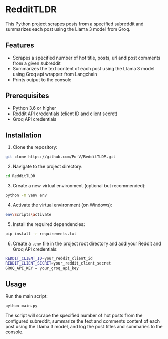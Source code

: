 # RedditTLDR
This Python project scrapes posts from a specified subreddit and summarizes each post using the Llama 3 model from Groq.

## Features

- Scrapes a specified number of hot title, posts, url and post comments from a given subreddit
- Summarizes the text content of each post using the Llama 3 model using Groq api wrapper from Langchain
- Prints output to the console

## Prerequisites

- Python 3.6 or higher
- Reddit API credentials (client ID and client secret)
- Groq API credentials

## Installation

1. Clone the repository:

```bash
git clone https://github.com/Po-V/RedditTLDR.git
```

2. Navigate to the project directory:

```bash
cd RedditTLDR
```

3. Create a new virtual environment (optional but recommended):

```bash
python -m venv env
```

4. Activate the virtual environment (on Windows):

```bash
env\Scripts\activate
```

5. Install the required dependencies:

```bash
pip install -r requirements.txt
```

6. Create a `.env` file in the project root directory and add your Reddit and Groq API credentials:

```bash
REDDIT_CLIENT_ID=your_reddit_client_id
REDDIT_CLIENT_SECRET=your_reddit_client_secret
GROQ_API_KEY = your_groq_api_key
```

## Usage

Run the main script:

```bash
python main.py
```

The script will scrape the specified number of hot posts from the configured subreddit, summarize the text 
and comments content of each post using the Llama 3 model, and log the post titles and summaries to the console.


